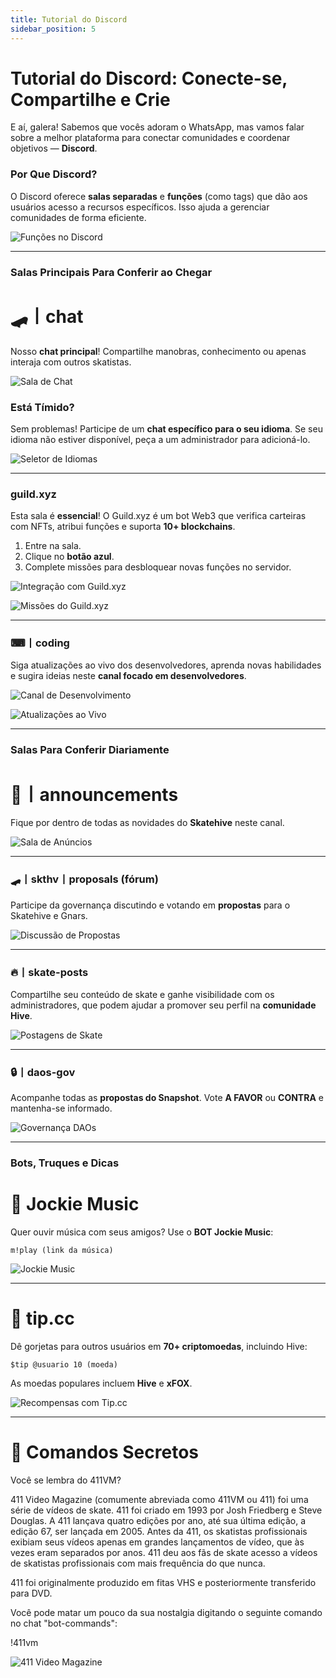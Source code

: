 ```yaml
---
title: Tutorial do Discord  
sidebar_position: 5  
---
```


# Tutorial do Discord: Conecte-se, Compartilhe e Crie  

E aí, galera! Sabemos que vocês adoram o WhatsApp, mas vamos falar sobre a melhor plataforma para conectar comunidades e coordenar objetivos — **Discord**.  

### Por Que Discord?  

O Discord oferece **salas separadas** e **funções** (como tags) que dão aos usuários acesso a recursos específicos. Isso ajuda a gerenciar comunidades de forma eficiente.  

![Funções no Discord](https://i.ibb.co/Kmw10pC/imagem-2023-11-25-221718290.png)  

---

### Salas Principais Para Conferir ao Chegar  

# 🛹丨chat  
Nosso **chat principal**! Compartilhe manobras, conhecimento ou apenas interaja com outros skatistas.  

![Sala de Chat](https://i.ibb.co/z8tB9j2/imagem-2023-11-25-222919058.png)  

### Está Tímido?  
Sem problemas! Participe de um **chat específico para o seu idioma**. Se seu idioma não estiver disponível, peça a um administrador para adicioná-lo.  

![Seletor de Idiomas](https://i.ibb.co/GFsdM2c/imagem-2023-11-25-232705978.png)  

---

### guild.xyz  
Esta sala é **essencial**! O Guild.xyz é um bot Web3 que verifica carteiras com NFTs, atribui funções e suporta **10+ blockchains**.  

1. Entre na sala.  
2. Clique no **botão azul**.  
3. Complete missões para desbloquear novas funções no servidor.  

![Integração com Guild.xyz](https://i.ibb.co/42NnzMd/imagem-2023-11-25-224820010.png)  

![Missões do Guild.xyz](https://i.ibb.co/rsc6FSk/imagem-2023-11-25-225052029.png)  

---

### ⌨丨coding  
Siga atualizações ao vivo dos desenvolvedores, aprenda novas habilidades e sugira ideias neste **canal focado em desenvolvedores**.  

![Canal de Desenvolvimento](https://i.ibb.co/Hgpjwkj/imagem-2023-11-25-223520386.png)  

![Atualizações ao Vivo](https://i.ibb.co/3ztxLHb/imagem-2023-11-25-223652454.png)  

---

### Salas Para Conferir Diariamente  

# 📢丨announcements  
Fique por dentro de todas as novidades do **Skatehive** neste canal.  

![Sala de Anúncios](https://i.ibb.co/5Y99ZZJ/imagem-2023-11-25-225554435.png)  

---

### 🛹丨skthv丨proposals (fórum)  
Participe da governança discutindo e votando em **propostas** para o Skatehive e Gnars.  

![Discussão de Propostas](https://i.ibb.co/FHys3rZ/imagem-2023-11-25-225821464.png)  

---

### 🔥丨skate-posts  
Compartilhe seu conteúdo de skate e ganhe visibilidade com os administradores, que podem ajudar a promover seu perfil na **comunidade Hive**.  

![Postagens de Skate](https://i.ibb.co/qd12PK1/imagem-2023-11-25-230156776.png)  

---

### 🔒丨daos-gov  
Acompanhe todas as **propostas do Snapshot**. Vote **A FAVOR** ou **CONTRA** e mantenha-se informado.  

![Governança DAOs](https://i.ibb.co/VHqhjyH/imagem-2023-11-25-230404565.png)  

---

### Bots, Truques e Dicas  

# 🎵 Jockie Music  
Quer ouvir música com seus amigos? Use o **BOT Jockie Music**:  

```m!play (link da música)```  

![Jockie Music](https://i.ibb.co/BPzQZ8d/imagem-2023-11-25-230819681.png)  

---

# 💸 tip.cc  
Dê gorjetas para outros usuários em **70+ criptomoedas**, incluindo Hive:  

```$tip @usuario 10 (moeda)```  

As moedas populares incluem **Hive** e **xFOX**.  

![Recompensas com Tip.cc](https://i.ibb.co/NTSnsLc/imagem-2023-11-25-231444533.png)  

---

# 🎥 Comandos Secretos  
Você se lembra do 411VM?

411 Video Magazine (comumente abreviada como 411VM ou 411) foi uma série de vídeos de skate. 411 foi criado em 1993 por Josh Friedberg e Steve Douglas. A 411 lançava quatro edições por ano, até sua última edição, a edição 67, ser lançada em 2005. Antes da 411, os skatistas profissionais exibiam seus vídeos apenas em grandes lançamentos de vídeo, que às vezes eram separados por anos. 411 deu aos fãs de skate acesso a vídeos de skatistas profissionais com mais frequência do que nunca.

411 foi originalmente produzido em fitas VHS e posteriormente transferido para DVD.

Você pode matar um pouco da sua nostalgia digitando o seguinte comando no chat "bot-commands":

!411vm 

![411 Video Magazine](https://i.ibb.co/dKk7G70/imagem-2023-11-25-233029667.png)  
